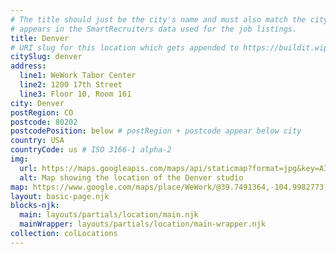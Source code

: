 ```yaml
---
# The title should just be the city's name and must also match the city name as it
# appears in the SmartRecruiters data used for the job listings.
title: Denver
# URI slug for this location which gets appended to https://buildit.wiprodigital.com/thing/studio/[xx]/
citySlug: denver
address:
  line1: WeWork Tabor Center
  line2: 1200 17th Street
  line3: Floor 10, Room 161
city: Denver
postRegion: CO
postcode: 80202
postcodePosition: below # postRegion + postcode appear below city
country: USA
countryCode: us # ISO 3166-1 alpha-2
img: 
  url: https://maps.googleapis.com/maps/api/staticmap?format=jpg&key=AIzaSyAa-P3u_B9zTs_DJ_dXRK5og7r3_n7vlT0&maptype=roadmap&scale=2&size=425x300&markers=39.7491649,-104.9961904&zoom=16
  alt: Map showing the location of the Denver studio
map: https://www.google.com/maps/place/WeWork/@39.7491364,-104.9982773,16.98z/data=!4m5!3m4!1s0x876c796434f3a3ed:0x91c7f1e0ef0abb98!8m2!3d39.7491649!4d-104.9961904
layout: basic-page.njk
blocks-njk:
  main: layouts/partials/location/main.njk
  mainWrapper: layouts/partials/location/main-wrapper.njk
collection: colLocations
---
```


